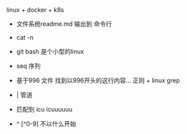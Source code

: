 linux + docker + k8s
- 文件系统readme.md 输出到 命令行
- cat -n
- git bash 是个小型的linux
- seq 序列

- 基于996 文件 找到以996开头的这行内容...
    正则 + linux grep
- | 管道
- 匹配到 icu icuuuuuu
- \^ [^0-9] 不以什么开始
